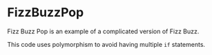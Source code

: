 # FizzBuzzPop
Fizz Buzz Pop is an example of a complicated version of Fizz Buzz.

This code uses polymorphism to avoid having multiple `if` statements. 
